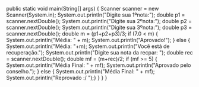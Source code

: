 public static void main(String[] args) {
        Scanner scanner = new Scanner(System.in);
        System.out.println("Digite sua 1ºnota:");
        double p1 = scanner.nextDouble();
        System.out.println("Digite sua 2ºnota:");
        double p2 = scanner.nextDouble();
        System.out.println("Digite sua 3ºnota:");
        double p3 = scanner.nextDouble();
        double m = (p1+p2+p3)/3;
        if (7.0 < m) {
            System.out.println("Média: " + m);
            System.out.println("Aprovado!");
        }
        else {
            System.out.println("Média: "+m);
            System.out.println("Você está de recuperação.");
            System.out.println("Digite sua nota da recpar: ");
            double rec = scanner.nextDouble();
            double mf = (m+rec)/2;
            if (mf >= 5) {
                System.out.println("Média Final: " + mf);
                System.out.println("Aprovado pelo conselho.");
        }
        else {
            System.out.println("Média Final: " + mf);
            System.out.println("Reprovado :/ ");}
        }
    }
}
